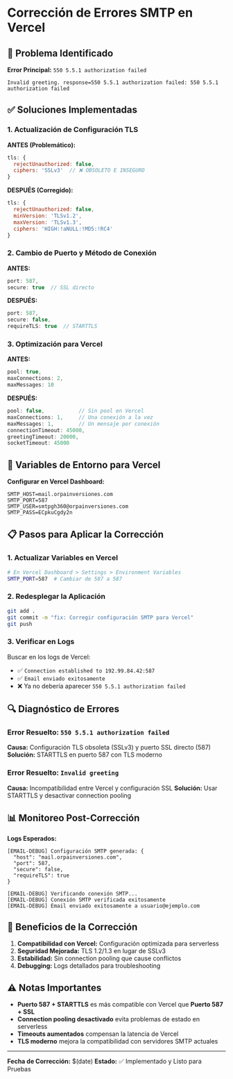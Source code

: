 # Corrección de Errores SMTP en Vercel

## 🔴 Problema Identificado

**Error Principal:** `550 5.5.1 authorization failed`

```
Invalid greeting. response=550 5.5.1 authorization failed: 550 5.5.1 authorization failed
```

## ✅ Soluciones Implementadas

### 1. **Actualización de Configuración TLS**

**ANTES (Problemático):**
```javascript
tls: {
  rejectUnauthorized: false,
  ciphers: 'SSLv3'  // ❌ OBSOLETO E INSEGURO
}
```

**DESPUÉS (Corregido):**
```javascript
tls: {
  rejectUnauthorized: false,
  minVersion: 'TLSv1.2',
  maxVersion: 'TLSv1.3',
  ciphers: 'HIGH:!aNULL:!MD5:!RC4'
}
```

### 2. **Cambio de Puerto y Método de Conexión**

**ANTES:**
```javascript
port: 587,
secure: true  // SSL directo
```

**DESPUÉS:**
```javascript
port: 587,
secure: false,
requireTLS: true  // STARTTLS
```

### 3. **Optimización para Vercel**

**ANTES:**
```javascript
pool: true,
maxConnections: 2,
maxMessages: 10
```

**DESPUÉS:**
```javascript
pool: false,           // Sin pool en Vercel
maxConnections: 1,     // Una conexión a la vez
maxMessages: 1,        // Un mensaje por conexión
connectionTimeout: 45000,
greetingTimeout: 20000,
socketTimeout: 45000
```

## 🔧 Variables de Entorno para Vercel

**Configurar en Vercel Dashboard:**

```env
SMTP_HOST=mail.orpainversiones.com
SMTP_PORT=587
SMTP_USER=smtpgh360@orpainversiones.com
SMTP_PASS=ECpkuCgdy2n
```

## 📋 Pasos para Aplicar la Corrección

### 1. **Actualizar Variables en Vercel**
```bash
# En Vercel Dashboard > Settings > Environment Variables
SMTP_PORT=587  # Cambiar de 587 a 587
```

### 2. **Redesplegar la Aplicación**
```bash
git add .
git commit -m "fix: Corregir configuración SMTP para Vercel"
git push
```

### 3. **Verificar en Logs**
Buscar en los logs de Vercel:
- ✅ `Connection established to 192.99.84.42:587`
- ✅ `Email enviado exitosamente`
- ❌ Ya no debería aparecer `550 5.5.1 authorization failed`

## 🔍 Diagnóstico de Errores

### Error Resuelto: `550 5.5.1 authorization failed`
**Causa:** Configuración TLS obsoleta (SSLv3) y puerto SSL directo (587)
**Solución:** STARTTLS en puerto 587 con TLS moderno

### Error Resuelto: `Invalid greeting`
**Causa:** Incompatibilidad entre Vercel y configuración SSL
**Solución:** Usar STARTTLS y desactivar connection pooling

## 📊 Monitoreo Post-Corrección

**Logs Esperados:**
```
[EMAIL-DEBUG] Configuración SMTP generada: {
  "host": "mail.orpainversiones.com",
  "port": 587,
  "secure": false,
  "requireTLS": true
}

[EMAIL-DEBUG] Verificando conexión SMTP...
[EMAIL-DEBUG] Conexión SMTP verificada exitosamente
[EMAIL-DEBUG] Email enviado exitosamente a usuario@ejemplo.com
```

## 🚀 Beneficios de la Corrección

1. **Compatibilidad con Vercel:** Configuración optimizada para serverless
2. **Seguridad Mejorada:** TLS 1.2/1.3 en lugar de SSLv3
3. **Estabilidad:** Sin connection pooling que cause conflictos
4. **Debugging:** Logs detallados para troubleshooting

## ⚠️ Notas Importantes

- **Puerto 587 + STARTTLS** es más compatible con Vercel que **Puerto 587 + SSL**
- **Connection pooling desactivado** evita problemas de estado en serverless
- **Timeouts aumentados** compensan la latencia de Vercel
- **TLS moderno** mejora la compatibilidad con servidores SMTP actuales

---

**Fecha de Corrección:** $(date)
**Estado:** ✅ Implementado y Listo para Pruebas